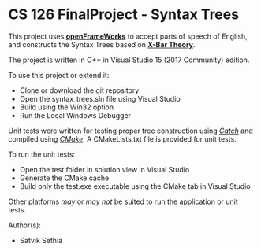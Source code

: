 # CS 126 FinalProject - Syntax Trees

This project uses [**openFrameWorks**](http://openframeworks.cc/) to accept parts of speech of English, and constructs the Syntax Trees based on [**X-Bar Theory**](https://en.wikipedia.org/wiki/X-bar_theory).

The project is written in C++ in Visual Studio 15 (2017 Community) edition.

To use this project or extend it: 

+ Clone or download the git repository
+ Open the syntax_trees.sln file using Visual Studio
+ Build using the Win32 option
+ Run the Local Windows Debugger

Unit tests were written for testing proper tree construction using [*Catch*](https://github.com/catchorg/Catch2) and compiled using [*CMake*](https://cmake.org/). A CMakeLists.txt file is provided for unit tests. 

To run the unit tests:

+ Open the test folder in solution view in Visual Studio
+ Generate the CMake cache
+ Build only the test.exe executable using the CMake tab in Visual Studio

Other platforms *may* or *may not* be suited to run the application or unit tests.

Author(s):

+ Satvik Sethia
